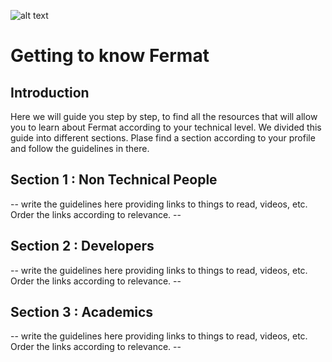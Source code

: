 ![alt text](https://github.com/bitDubai/media-kit/blob/master/MediaKit/Fermat%20Branding/Fermat%20Logotype/Fermat_Logo_3D.png "Fermat Logo")

# Getting to know Fermat

## Introduction

Here we will guide you step by step, to find all the resources that will allow you to learn about Fermat according to your technical level. We divided this guide into different sections. Plase find a section according to your profile and follow the guidelines in there.

## Section 1 : Non Technical People

-- write the guidelines here providing links to things to read, videos, etc. Order the links according to relevance. --

## Section 2 : Developers

-- write the guidelines here providing links to things to read, videos, etc. Order the links according to relevance. --

## Section 3 : Academics

-- write the guidelines here providing links to things to read, videos, etc. Order the links according to relevance. --



